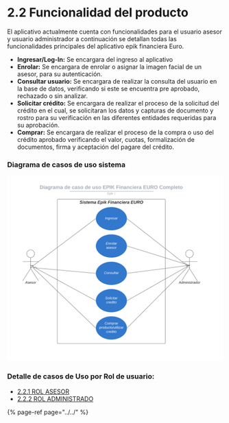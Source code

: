 # 2.2	Funcionalidad del producto

El aplicativo actualmente cuenta con funcionalidades para el usuario asesor y usuario administrador a continuación se detallan todas las funcionalidades principales del aplicativo epik financiera Euro.

* **Ingresar/Log-In:** Se encargara del ingreso al aplicativo
* **Enrolar:** Se encargara de enrolar o asignar la imagen facial de un asesor, para su autenticación. 
* **Consultar usuario:** Se encargara de realizar la consulta del usuario en la base de datos, verificando si este se encuentra pre aprobado, rechazado o sin analizar.
* **Solicitar crédito:** Se encargara de realizar el proceso de la solicitud del crédito en el cual, se solicitaran los datos y capturas de documento y rostro para su verificación en las diferentes entidades requeridas para su aprobación. 
* **Comprar:** Se encargara de realizar el proceso de la compra o uso del crédito aprobado verificando el valor, cuotas, formalización de documentos, firma y aceptación del pagare del crédito.

### Diagrama de casos de uso sistema

![](../../.gitbook/assets/diagrama-de-caso-de-uso-epik-financiera-euro-completo.png)

### Detalle de casos de Uso por Rol de usuario:

* [2.2.1 ROL ASESOR](2.2.1-rol-asesor.md)
* [2.2.2 ROL ADMINISTRADO](2.2.2-rol-administrador.md)

{% page-ref page="../../" %}

